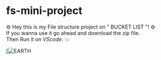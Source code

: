 # fs-mini-project

:gear: Hey this is my File structure project on " BUCKET LIST "! :gear:
</br>
If you wanna use it go ahead and download the zip file. 
</br>
Then Run it on <i>VScode</i>. :boom:

[![EARTH](https://github.com/ramyashreeshetty/earth.github.io/blob/main/er.gif)


